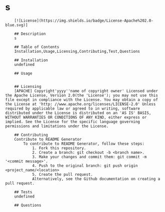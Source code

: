 # s
        [![License](https://img.shields.io/badge/License-Apache%202.0-blue.svg)]

        ## Description
        s

        ## Table of Contents
        Installation,Usage,Licensing,Contributing,Test,Questions

        ## Installation
        undefined

        ## Usage
        

        ## Licensing
        [APACHE] Copyright'yyyy''name of copyright owner' Licensed under the Apache License, Version 2.0(the 'License'); you may not use this file except in compliance with the License. You may obtain a copy of the License at 'http: //www.apache.org/licenses/LICENSE-2.0' Unless required by applicable law or agreed to in writing, software distributed under the License is distributed on an 'AS IS' BASIS, WITHOUT WARRANTIES OR CONDITIONS OF ANY KIND, either express or implied. See the License for the specific language governing permissions and limitations under the License.

        ## Contributing
        Contribute to README Generator
            To contribute to README Generator, follow these steps:
                1. Fork this repository.
                2. Create a branch: git checkout -b <branch name>.
                3. Make your changes and commit them: git commit -m '<commit message>'.
                4. Push to the original branch: git push origin <project_name/<location>
                5. Create the pull request.
                Alternatively, see the Github documentation on creating a pull request.

        ## Tests
        undefined

        ## Questions
        
        
        
        